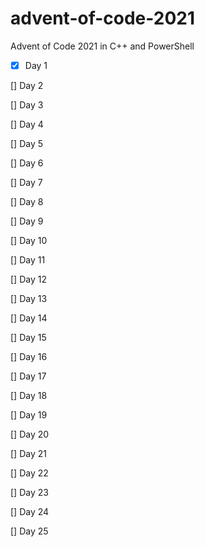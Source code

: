 # advent-of-code-2021
Advent of Code 2021 in C++ and PowerShell

- [X] Day 1

[] Day 2

[] Day 3

[] Day 4

[] Day 5

[] Day 6

[] Day 7

[] Day 8

[] Day 9

[] Day 10

[] Day 11

[] Day 12

[] Day 13

[] Day 14

[] Day 15

[] Day 16

[] Day 17

[] Day 18

[] Day 19

[] Day 20

[] Day 21

[] Day 22

[] Day 23

[] Day 24

[] Day 25
